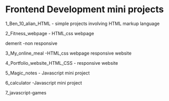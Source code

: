 # Frontend Development mini projects

1_Ben_10_alian_HTML - simple projects involving HTML markup language

2_Fitness_webpage - HTML,css webpage 

demerit -non responsive 

3_My_online_meal -HTML,css webpage responsive website

4_Portfolio_website_HTML_CSS - responsive website

5_Magic_notes - Javascript mini project

6_calculator -Javascript mini project

7_javascript-games

